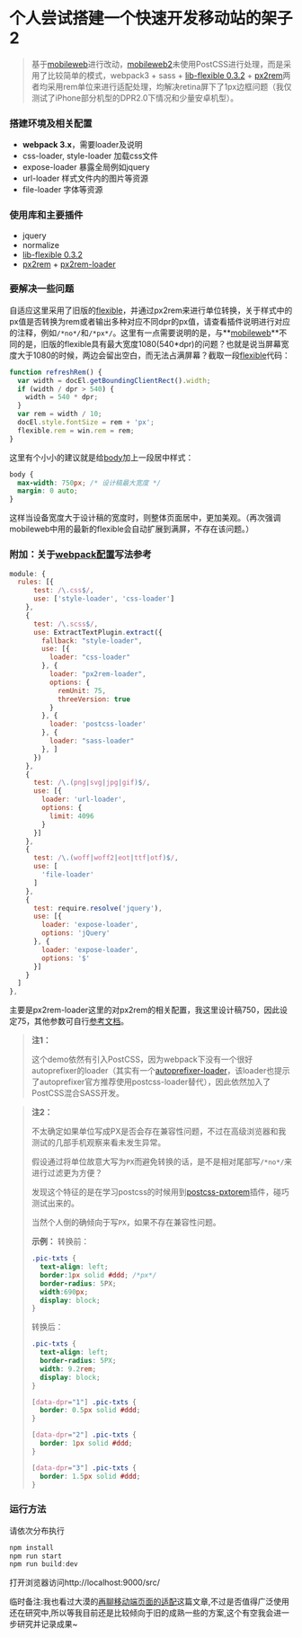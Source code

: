 # 个人尝试搭建一个快速开发移动站的架子2

> 基于[mobileweb](https://github.com/whidy/mobileweb)进行改动，[mobileweb2](https://github.com/whidy/mobileweb2)未使用PostCSS进行处理，而是采用了比较简单的模式，webpack3 + sass + [lib-flexible 0.3.2](https://github.com/amfe/lib-flexible/tree/master) + [px2rem](https://github.com/songsiqi/px2rem)两者均采用rem单位来进行适配处理，均解决retina屏下了1px边框问题（我仅测试了iPhone部分机型的DPR2.0下情况和少量安卓机型）。

### 搭建环境及相关配置

- **webpack 3.x**，需要loader及说明
- css-loader, style-loader 加载css文件
- expose-loader 暴露全局例如jquery
- url-loader 样式文件内的图片等资源
- file-loader 字体等资源

### 使用库和主要插件

- jquery
- normalize
- [lib-flexible 0.3.2](https://github.com/amfe/lib-flexible/tree/master)
- [px2rem](https://github.com/songsiqi/px2rem) + [px2rem-loader](https://github.com/Jinjiang/px2rem-loader)

### 要解决一些问题

自适应这里采用了旧版的[flexible](https://github.com/whidy/mobileweb2/blob/master/src/script/flexible.js)，并通过px2rem来进行单位转换，关于样式中的px值是否转换为rem或者输出多种对应不同dpr的px值，请查看插件说明进行对应的注释，例如``/*no*/``和``/*px*/``。这里有一点需要说明的是，与**[mobileweb](https://github.com/whidy/mobileweb)**不同的是，旧版的flexible具有最大宽度1080(540*dpr)的问题？也就是说当屏幕宽度大于1080的时候，两边会留出空白，而无法占满屏幕？截取一段[flexible](https://github.com/whidy/mobileweb2/blob/master/src/script/flexible.js#L69)代码：

```javascript
function refreshRem() {
  var width = docEl.getBoundingClientRect().width;
  if (width / dpr > 540) {
    width = 540 * dpr;
  }
  var rem = width / 10;
  docEl.style.fontSize = rem + 'px';
  flexible.rem = win.rem = rem;
}
```

这里有个小小的建议就是给[body](https://github.com/whidy/mobileweb2/blob/a1faf0ac6dcb5b96130669b5c9e236a68b7d38ab/src/style/index.scss#L5)加上一段居中样式：

```css
body {
  max-width: 750px; /* 设计稿最大宽度 */
  margin: 0 auto;
}
```

这样当设备宽度大于设计稿的宽度时，则整体页面居中，更加美观。（再次强调mobileweb中用的最新的flexible会自动扩展到满屏，不存在该问题。）

### 附加：关于[webpack配置](https://github.com/whidy/mobileweb2/blob/master/webpack.dev.js)写法参考

```javascript
module: {
  rules: [{
      test: /\.css$/,
      use: ['style-loader', 'css-loader']
    },
    {
      test: /\.scss$/,
      use: ExtractTextPlugin.extract({
        fallback: "style-loader",
        use: [{
          loader: "css-loader"
        }, {
          loader: "px2rem-loader",
          options: {
            remUnit: 75,
            threeVersion: true
          }
        }, {
          loader: 'postcss-loader'
        }, {
          loader: "sass-loader"
        }, ]
      })
    },
    {
      test: /\.(png|svg|jpg|gif)$/,
      use: [{
        loader: 'url-loader',
        options: {
          limit: 4096
        }
      }]
    },
    {
      test: /\.(woff|woff2|eot|ttf|otf)$/,
      use: [
        'file-loader'
      ]
    },
    {
      test: require.resolve('jquery'),
      use: [{
        loader: 'expose-loader',
        options: 'jQuery'
      }, {
        loader: 'expose-loader',
        options: '$'
      }]
    }
  ]
},
```

主要是px2rem-loader这里的对px2rem的相关配置，我这里设计稿750，因此设定75，其他参数可自行[参考文档](https://github.com/songsiqi/px2rem)。

> **注1：**
>
> 这个demo依然有引入PostCSS，因为webpack下没有一个很好autoprefixer的loader（其实有一个[autoprefixer-loader](https://www.npmjs.com/package/autoprefixer-loader)，该loader也提示了autoprefixer官方推荐使用postcss-loader替代），因此依然加入了PostCSS混合SASS开发。

> **注2：**
>
> 不太确定如果单位写成PX是否会存在兼容性问题，不过在高级浏览器和我测试的几部手机观察来看未发生异常。
>
> 假设通过将单位故意大写为`PX`而避免转换的话，是不是相对尾部写`/*no*/`来进行过滤更为方便？
>
> 发现这个特征的是在学习postcss的时候用到[postcss-pxtorem](https://github.com/cuth/postcss-pxtorem)插件，碰巧测试出来的。
>
> 当然个人倒的确倾向于写`PX`，如果不存在兼容性问题。
>
> **示例：**
> 转换前：
>
> ```scss
> .pic-txts {
>   text-align: left;
>   border:1px solid #ddd; /*px*/
>   border-radius: 5PX;
>   width:690px;
>   display: block;
> }
> ```
>
> 转换后：
>
> ```css
> .pic-txts {
>   text-align: left;
>   border-radius: 5PX;
>   width: 9.2rem;
>   display: block;
> }
>
> [data-dpr="1"] .pic-txts {
>   border: 0.5px solid #ddd;
> }
>
> [data-dpr="2"] .pic-txts {
>   border: 1px solid #ddd;
> }
>
> [data-dpr="3"] .pic-txts {
>   border: 1.5px solid #ddd;
> }
> ```
>

### 运行方法

请依次分布执行

```javascript
npm install
npm run start
npm run build:dev
```

打开浏览器访问http://localhost:9000/src/

临时备注:我也看过大漠的[再聊移动端页面的适配](http://www.w3cplus.com/css/vw-for-layout.html)这篇文章,不过是否值得广泛使用还在研究中,所以等我目前还是比较倾向于旧的成熟一些的方案,这个有空我会进一步研究并记录成果~